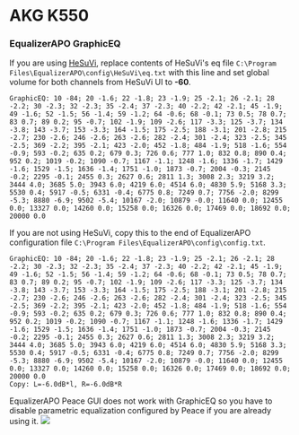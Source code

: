 # AKG K550
### EqualizerAPO GraphicEQ
If you are using [HeSuVi](https://sourceforge.net/projects/hesuvi/), replace contents of HeSuVi's eq file `C:\Program Files\EqualizerAPO\config\HeSuVi\eq.txt` with this line and set global volume for both channels from HeSuVi UI to **-60**.
```
GraphicEQ: 10 -84; 20 -1.6; 22 -1.8; 23 -1.9; 25 -2.1; 26 -2.1; 28 -2.2; 30 -2.3; 32 -2.3; 35 -2.4; 37 -2.3; 40 -2.2; 42 -2.1; 45 -1.9; 49 -1.6; 52 -1.5; 56 -1.4; 59 -1.2; 64 -0.6; 68 -0.1; 73 0.5; 78 0.7; 83 0.7; 89 0.2; 95 -0.7; 102 -1.9; 109 -2.6; 117 -3.3; 125 -3.7; 134 -3.8; 143 -3.7; 153 -3.3; 164 -1.5; 175 -2.5; 188 -3.1; 201 -2.8; 215 -2.7; 230 -2.6; 246 -2.6; 263 -2.6; 282 -2.4; 301 -2.4; 323 -2.5; 345 -2.5; 369 -2.2; 395 -2.1; 423 -2.0; 452 -1.8; 484 -1.9; 518 -1.6; 554 -0.9; 593 -0.2; 635 0.2; 679 0.3; 726 0.6; 777 1.0; 832 0.8; 890 0.4; 952 0.2; 1019 -0.2; 1090 -0.7; 1167 -1.1; 1248 -1.6; 1336 -1.7; 1429 -1.6; 1529 -1.5; 1636 -1.4; 1751 -1.0; 1873 -0.7; 2004 -0.3; 2145 -0.2; 2295 -0.1; 2455 0.3; 2627 0.6; 2811 1.3; 3008 2.3; 3219 3.2; 3444 4.0; 3685 5.0; 3943 6.0; 4219 6.0; 4514 6.0; 4830 5.9; 5168 3.3; 5530 0.4; 5917 -0.5; 6331 -0.4; 6775 0.8; 7249 0.7; 7756 -2.0; 8299 -5.3; 8880 -6.9; 9502 -5.4; 10167 -2.0; 10879 -0.0; 11640 0.0; 12455 0.0; 13327 0.0; 14260 0.0; 15258 0.0; 16326 0.0; 17469 0.0; 18692 0.0; 20000 0.0
```
If you are not using HeSuVi, copy this to the end of EqualizerAPO configuration file `C:\Program Files\EqualizerAPO\config\config.txt`.
```
GraphicEQ: 10 -84; 20 -1.6; 22 -1.8; 23 -1.9; 25 -2.1; 26 -2.1; 28 -2.2; 30 -2.3; 32 -2.3; 35 -2.4; 37 -2.3; 40 -2.2; 42 -2.1; 45 -1.9; 49 -1.6; 52 -1.5; 56 -1.4; 59 -1.2; 64 -0.6; 68 -0.1; 73 0.5; 78 0.7; 83 0.7; 89 0.2; 95 -0.7; 102 -1.9; 109 -2.6; 117 -3.3; 125 -3.7; 134 -3.8; 143 -3.7; 153 -3.3; 164 -1.5; 175 -2.5; 188 -3.1; 201 -2.8; 215 -2.7; 230 -2.6; 246 -2.6; 263 -2.6; 282 -2.4; 301 -2.4; 323 -2.5; 345 -2.5; 369 -2.2; 395 -2.1; 423 -2.0; 452 -1.8; 484 -1.9; 518 -1.6; 554 -0.9; 593 -0.2; 635 0.2; 679 0.3; 726 0.6; 777 1.0; 832 0.8; 890 0.4; 952 0.2; 1019 -0.2; 1090 -0.7; 1167 -1.1; 1248 -1.6; 1336 -1.7; 1429 -1.6; 1529 -1.5; 1636 -1.4; 1751 -1.0; 1873 -0.7; 2004 -0.3; 2145 -0.2; 2295 -0.1; 2455 0.3; 2627 0.6; 2811 1.3; 3008 2.3; 3219 3.2; 3444 4.0; 3685 5.0; 3943 6.0; 4219 6.0; 4514 6.0; 4830 5.9; 5168 3.3; 5530 0.4; 5917 -0.5; 6331 -0.4; 6775 0.8; 7249 0.7; 7756 -2.0; 8299 -5.3; 8880 -6.9; 9502 -5.4; 10167 -2.0; 10879 -0.0; 11640 0.0; 12455 0.0; 13327 0.0; 14260 0.0; 15258 0.0; 16326 0.0; 17469 0.0; 18692 0.0; 20000 0.0
Copy: L=-6.0dB*l, R=-6.0dB*R
```
EqualizerAPO Peace GUI does not work with GraphicEQ so you have to disable parametric equalization configured by Peace if you are already using it.
![](https://raw.githubusercontent.com/jaakkopasanen/AutoEq/master/results/Innerfidelity%202017/innerfidelity/onear/AKG%20K550/AKG%20K550.png)
